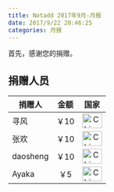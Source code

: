 ```yaml
---
title: Notadd 2017年9月-月报
date: 2017/9/22 20:46:25
categories: 月报  
---
```

首先，感谢您的捐赠。



## 捐赠人员 

捐赠人 | 金额 | 国家
----|:----:|:----:
寻风 | ￥10  | <img src="https://cdn.rawgit.com/hjnilsson/country-flags/master/svg/cn.svg" width = "40" height = "30" alt="China" align=center />
张欢| ￥10  | <img src="https://cdn.rawgit.com/hjnilsson/country-flags/master/svg/cn.svg" width = "40" height = "30" alt="China" align=center />
daosheng | ￥10  | <img src="https://cdn.rawgit.com/hjnilsson/country-flags/master/svg/cn.svg" width = "40" height = "30" alt="China" align=center />
Ayaka | ￥5  | <img src="https://cdn.rawgit.com/hjnilsson/country-flags/master/svg/cn.svg" width = "40" height = "30" alt="China" align=center />
